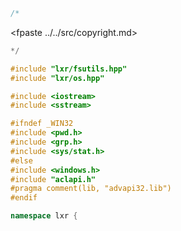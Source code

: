```cpp
/*
````
<fpaste ../../src/copyright.md>
```cpp
*/

#include "lxr/fsutils.hpp"
#include "lxr/os.hpp"

#include <iostream>
#include <sstream>

#ifndef _WIN32
#include <pwd.h>
#include <grp.h>
#include <sys/stat.h>
#else
#include <windows.h>
#include "aclapi.h"
#pragma comment(lib, "advapi32.lib")
#endif

namespace lxr {

````
